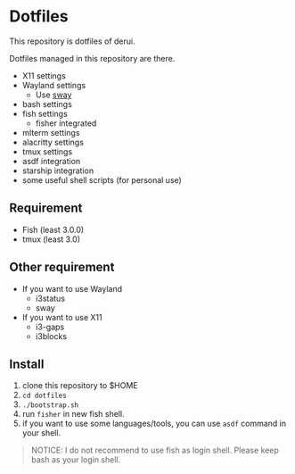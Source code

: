 # Dotfiles #
This repository is dotfiles of derui.

Dotfiles managed in this repository are there.

- X11 settings
- Wayland settings
  - Use [sway](https://github.com/swaywm/sway)
- bash settings
- fish settings
  - fisher integrated
- mlterm settings
- alacritty settings
- tmux settings
- asdf integration
- starship integration
- some useful shell scripts (for personal use)

## Requirement ##
- Fish (least 3.0.0)
- tmux (least 3.0)

## Other requirement ##
- If you want to use Wayland
  - i3status
  - sway
- If you want to use X11
  - i3-gaps
  - i3blocks

## Install ##

1. clone this repository to $HOME
2. ``cd dotfiles``
3. ``./bootstrap.sh``
4. run ``fisher`` in new fish shell.
5. if you want to use some languages/tools, you can use `asdf` command in your shell.

> NOTICE: I do not recommend to use fish as login shell. Please keep bash as your login shell.
